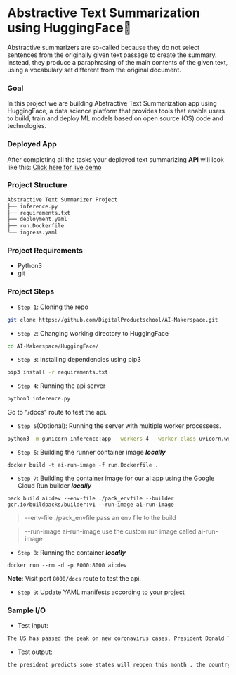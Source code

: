 # Abstractive Text Summarization using HuggingFace🤗

Abstractive summarizers are so-called because they do not select sentences from the originally given text passage to create the summary. Instead, they produce a paraphrasing of the main contents of the given text, using a vocabulary set different from the original document.

### Goal

In this project we are building Abstractive Text Summarization app using HuggingFace, a data science platform that provides tools that enable users to build, train and deploy ML models based on open source (OS) code and technologies.

### Deployed App

After completing all the tasks your deployed text summarizing **API** will look like this: [Click here for live demo](http://35.234.134.190:8000/docs)

### Project Structure

```bash
Abstractive Text Summarizer Project
├── inference.py
├── requirements.txt
├── deployment.yaml
├── run.Dockerfile
└── ingress.yaml
```

### Project Requirements

- Python3
- git

### Project Steps

- `Step 1`: Cloning the repo

```bash
git clone https://github.com/DigitalProductschool/AI-Makerspace.git
```

- `Step 2`: Changing working directory to HuggingFace

```bash
cd AI-Makerspace/HuggingFace/
```

- `Step 3`: Installing dependencies using pip3

```bash
pip3 install -r requirements.txt
```

- `Step 4`: Running the api server

```bash
python3 inference.py
```

Go to "/docs" route to test the api.

- `Step 5`(Optional): Running the server with multiple worker processess.

```bash
python3 -m gunicorn inference:app --workers 4 --worker-class uvicorn.workers.UvicornWorker --bind 0.0.0.0:8000
```

- `Step 6`: Building the runner container image **_locally_**

```
docker build -t ai-run-image -f run.Dockerfile .
```

- `Step 7`: Building the container image for our ai app using the Google Cloud Run builder **_locally_**

```
pack build ai:dev --env-file ./pack_envfile --builder gcr.io/buildpacks/builder:v1 --run-image ai-run-image
```

> --env-file ./pack_envfile pass an env file to the build

> --run-image ai-run-image use the custom run image called ai-run-image

- `Step 8`: Running the container **_locally_**

```
docker run --rm -d -p 8000:8000 ai:dev
```

**Note**: Visit port `8000/docs` route to test the api.

- `Step 9`: Update YAML manifests according to your project

### Sample I/O

- Test input:

```bash
The US has passed the peak on new coronavirus cases, President Donald Trump said and predicted that some states would reopen this month.The US has over 637,000 confirmed Covid-19 cases and over 30,826 deaths, the highest for any country in the world.At the daily White House coronavirus briefing on Wednesday, Trump said new guidelines to reopen the country would be announced on Thursday after he speaks to governors.We’ll be the comeback kids, all of us,he said. We want to get our country back.The Trump administration has previously fixed May 1 as a possible date to reopen the world’s largest economy, but the president said some states may be able to return to normalcy earlier than that.
```

- Test output:

```bash
the president predicts some states will reopen this month . the country has over 637,000 confirmed cases and over 30,826 deaths . he said new guidelines will be announced on Thursday .
```
